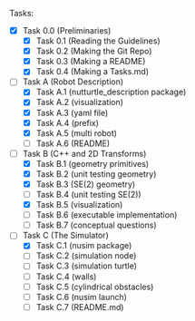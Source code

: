 Tasks:

- [x] Task 0.0 (Preliminaries)
    - [x] Task 0.1 (Reading the Guidelines) 
    - [x] Task 0.2 (Making the Git Repo) 
    - [x] Task 0.3 (Making a README) 
    - [x] Task 0.4 (Making a Tasks.md) 
- [ ] Task A (Robot Description) 
    - [x] Task A.1 (nutturtle_description package) 
    - [x] Task A.2 (visualization) 
    - [x] Task A.3 (yaml file) 
    - [x] Task A.4 (prefix) 
    - [x] Task A.5 (multi robot) 
    - [ ] Task A.6 (README) 
- [ ] Task B (C++ and 2D Transforms) 
    - [x] Task B.1 (geometry primitives) 
    - [x] Task B.2 (unit testing geometry) 
    - [x] Task B.3 (SE(2) geometry) 
    - [ ] Task B.4 (unit testing SE(2)) 
    - [x] Task B.5 (visualization) 
    - [ ] Task B.6 (executable implementation)
    - [ ] Task B.7 (conceptual questions)
- [ ] Task C (The Simulator) 
    - [x] Task C.1 (nusim package) 
    - [ ] Task C.2 (simulation node) 
    - [ ] Task C.3 (simulation turtle) 
    - [ ] Task C.4 (walls) 
    - [ ] Task C.5 (cylindrical obstacles) 
    - [ ] Task C.6 (nusim launch) 
    - [ ] Task C.7 (README.md)
